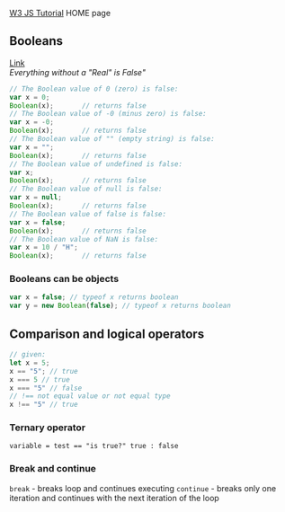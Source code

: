 [W3 JS Tutorial](https://www.w3schools.com/js/default.asp) HOME page

## Booleans
[Link](https://www.w3schools.com/Js/js_booleans.asp) <br/>
*Everything without a "Real" is False"*
```js
// The Boolean value of 0 (zero) is false:
var x = 0;
Boolean(x);       // returns false
// The Boolean value of -0 (minus zero) is false:
var x = -0;
Boolean(x);       // returns false
// The Boolean value of "" (empty string) is false:
var x = "";
Boolean(x);       // returns false
// The Boolean value of undefined is false:
var x;
Boolean(x);       // returns false
// The Boolean value of null is false:
var x = null;
Boolean(x);       // returns false
// The Boolean value of false is false:
var x = false;
Boolean(x);       // returns false
// The Boolean value of NaN is false:
var x = 10 / "H";
Boolean(x);       // returns false
```
### Booleans can be objects
```js
var x = false; // typeof x returns boolean
var y = new Boolean(false); // typeof x returns boolean
```

## Comparison and logical operators

```js
// given:
let x = 5;
x == "5"; // true
x === 5 // true
x === "5" // false
// !== not equal value or not equal type
x !== "5" // true

```

### Ternary operator
`variable = test == "is true?" true : false`

### Break and continue
`break` - breaks loop and continues executing
`continue` - breaks only one iteration and continues with the next iteration of the loop
